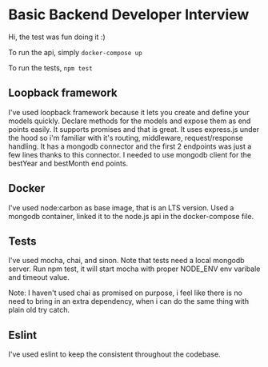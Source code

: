 # Basic Backend Developer Interview

Hi, the test was fun doing it :)

To run the api, simply `docker-compose up`

To run the tests, `npm test`

## Loopback framework
I've used loopback framework because it lets you create and define your models quickly. Declare methods for the models and expose them as end points easily. It supports promises and that is great. It uses express.js under the hood so i'm familiar with it's routing, middleware, request/response handling. It has a mongodb connector and the first 2 endpoints was just a few lines thanks to this connector. I needed to use mongodb client for the bestYear and bestMonth end points.

## Docker
I've used node:carbon as base image, that is an LTS version. Used a mongodb container, linked it to the node.js api in the docker-compose file.

## Tests
I've used mocha, chai, and sinon. Note that tests need a local mongodb server.
Run npm test, it will start mocha with proper NODE_ENV env varibale and timeout value.

Note: I haven't used chai as promised on purpose, i feel like there is no need to bring in an extra dependency, when i can do the same thing with plain old try catch.

## Eslint
I've used eslint to keep the consistent throughout the codebase.
